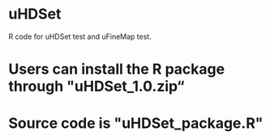 # uHDSet
R code for uHDSet test and uFineMap test.
# Users can install the R package through "uHDSet_1.0.zip“
# Source code is "uHDSet_package.R"
